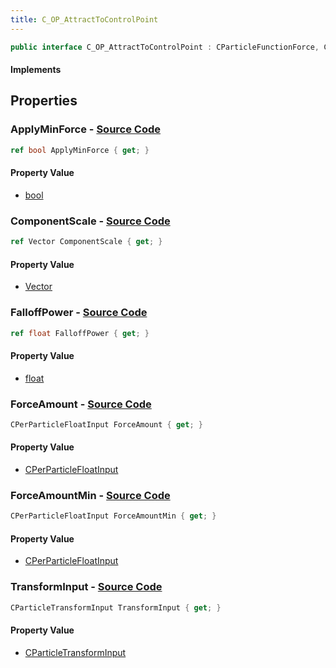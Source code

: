 ```yaml
---
title: C_OP_AttractToControlPoint
---
```


```csharp
public interface C_OP_AttractToControlPoint : CParticleFunctionForce, CParticleFunction, ISchemaClass<CParticleFunction>, ISchemaClass<CParticleFunctionForce>, ISchemaClass<C_OP_AttractToControlPoint>, ISchemaField, ISchemaClass, INativeHandle
```

#### Implements

## Properties

### **ApplyMinForce** - [Source Code](https://github.com/swiftly-solution/swiftlys2/blob/main/managed/src/SwiftlyS2.Generated/Schemas/Interfaces/C_OP_AttractToControlPoint.cs#L26)

```csharp
ref bool ApplyMinForce { get; }
```

#### Property Value

- [bool](https://learn.microsoft.com/dotnet/api/system.boolean)

### **ComponentScale** - [Source Code](https://github.com/swiftly-solution/swiftlys2/blob/main/managed/src/SwiftlyS2.Generated/Schemas/Interfaces/C_OP_AttractToControlPoint.cs#L16)

```csharp
ref Vector ComponentScale { get; }
```

#### Property Value

- [Vector](/docs/api/shared/natives/vector)

### **FalloffPower** - [Source Code](https://github.com/swiftly-solution/swiftlys2/blob/main/managed/src/SwiftlyS2.Generated/Schemas/Interfaces/C_OP_AttractToControlPoint.cs#L20)

```csharp
ref float FalloffPower { get; }
```

#### Property Value

- [float](https://learn.microsoft.com/dotnet/api/system.single)

### **ForceAmount** - [Source Code](https://github.com/swiftly-solution/swiftlys2/blob/main/managed/src/SwiftlyS2.Generated/Schemas/Interfaces/C_OP_AttractToControlPoint.cs#L18)

```csharp
CPerParticleFloatInput ForceAmount { get; }
```

#### Property Value

- [CPerParticleFloatInput](/docs/api/shared/schemadefinitions/cperparticlefloatinput)

### **ForceAmountMin** - [Source Code](https://github.com/swiftly-solution/swiftlys2/blob/main/managed/src/SwiftlyS2.Generated/Schemas/Interfaces/C_OP_AttractToControlPoint.cs#L24)

```csharp
CPerParticleFloatInput ForceAmountMin { get; }
```

#### Property Value

- [CPerParticleFloatInput](/docs/api/shared/schemadefinitions/cperparticlefloatinput)

### **TransformInput** - [Source Code](https://github.com/swiftly-solution/swiftlys2/blob/main/managed/src/SwiftlyS2.Generated/Schemas/Interfaces/C_OP_AttractToControlPoint.cs#L22)

```csharp
CParticleTransformInput TransformInput { get; }
```

#### Property Value

- [CParticleTransformInput](/docs/api/shared/schemadefinitions/cparticletransforminput)

